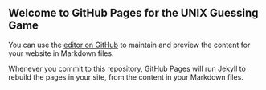 ## Welcome to GitHub Pages for the UNIX Guessing Game

You can use the [editor on GitHub](https://github.com/PratikshitSingh/unix_workbench/edit/gh-pages/index.md) to maintain and preview the content for your website in Markdown files.

Whenever you commit to this repository, GitHub Pages will run [Jekyll](https://jekyllrb.com/) to rebuild the pages in your site, from the content in your Markdown files.
